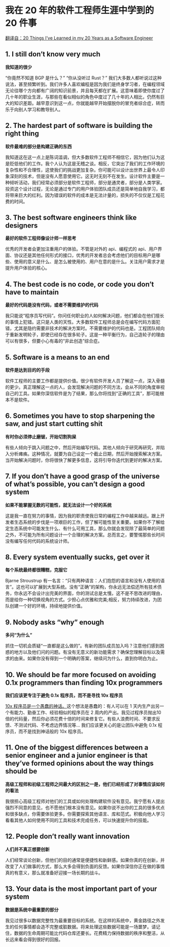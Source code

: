 # 我在 20 年的软件工程师生涯中学到的 20 件事

[翻译自：20 Things I’ve Learned in my 20 Years as a Software Engineer](https://www.simplethread.com/20-things-ive-learned-in-my-20-years-as-a-software-engineer/)

## 1. I still don’t know very much

**我知道的很少**

“你竟然不知道 BGP 是什么？” “你从没听过 Rust？” 我们大多数人都听说过这种说法，甚至频繁听到。我们许多人喜欢编程是因为我们是终身学习者，在编程领域无论往哪个方向都有广阔的知识前景，并且每天都在扩展。这意味着即使你度过了几十年的职业生涯，与那些在看似相似的角色中度过了几十年的人相比，仍然有巨大的知识差距。越早意识到这一点，你就能越早开始摆脱你的冒充者综合症，转而乐于向别人学习和教导别人。

## 2. The hardest part of software is building the right thing

**软件最难的部分是构建正确的东西**

我知道这在这一点上是陈词滥调，但大多数软件工程师不相信它，因为他们认为这是贬低他们的工作。我个人认为这是无稽之谈。相反，它突出了我们的工作环境的复杂性和不合理性，这使我们的挑战更加复杂。你可能可以设计出世界上最令人印象深刻的技术，但是没有人愿意使用它。这无时无刻不在发生。设计软件主要是一种倾听活动，我们经常必须部分是软件工程师，部分是通灵者，部分是人类学家。投资这个设计过程，无论是通过专门的用户体验团队成员还是简单地自我学习，都将带来巨大的红利。因为错误的软件的成本是无法计量的，损失的不仅仅是工程花费的时间。

## 3. The best software engineers think like designers

**最好的软件工程师像设计师一样思考**

优秀的开发者会更加注重用户的体验。不管是对外的 api、编程式的 api、用户界面、协议还是其他任何形式的接口，优秀的开发者总会考虑他们的目标用户是哪些、使用的意义是什么、是怎么被使用的、用户在意的是什么。关注用户需求才是提升用户体验的核心。

## 4. The best code is no code, or code you don’t have to maintain

**最好的代码是没有代码，或者不需要维护的代码**

我只能说“程序员写代码”。你问任何职业的人如何解决问题，他们都会在他们擅长的事情上犯错。这只是人类的天性。大多数软件工程师总是会在编写代码方面犯错，尤其是隐约需要非技术的解决方案时。不需要维护的代码也是。工程团队倾向于重新发明轮子，即使已经存在很多轮子。这是一种平衡行为，自己造轮子的理由可以有很多，但要小心有毒的“非此创造”综合症。

## 5. Software is a means to an end

**软件是达到目的的手段**

软件工程师的主要工作都是提供价值。很少有软件开发人员了解这一点，深入骨髓的更少。真正理解这一点的人，会发现解决问题的不同方法，会从不同的角度审视自己的工具。如果你深信软件是为了结果，那么你将找到“正确的工具”，那可能根本不是软件。

## 6. Sometimes you have to stop sharpening the saw, and just start cutting shit

**有时你必须停止磨锯，开始切割狗屎**

有些人倾向于跳入问题之中，然后开始编写代码。其他人倾向于研究再研究，并陷入分析瘫痪。这种情况，就要为自己设定一个截止日期，然后开始搜索解决方案。当开始解决问题时，你将很快了解更多信息，这将引导你迭代到更好的解决方案。

## 7. If you don’t have a good grasp of the universe of what’s possible, you can’t design a good system

**如果不能掌握无数的可能性，就无法设计一个好的系统**

这是我一直在努力的事情，因为我的职责使我日常的编程工作中越来越远。跟上开发者生态系统的步伐是一项艰巨的工作，但了解可能性至关重要。如果你不了解给定生态系统中可能发生什么、有什么可用工具，那么你就会发现除了最简单的问题之外，不可能为所有问题设计一个合理的解决方案。总而言之，要警惕那些长时间没有编写任何代码的系统设计师。

## 8. Every system eventually sucks, get over it

**每个系统最终都很糟糕，克服它**

Bjarne Stroustrup 有一名言：“只有两种语言：人们抱怨的语言和没有人使用的语言”。这也可以扩展到大型系统。没有“正确”的架构，你永远无法偿还所有技术债务，你永远不会设计出完美的界面，你的测试总是太慢。这不是不思改进的理由，而是给你一种切换视角的方式。少担心点优雅和完美;相反，努力持续改进，为团队创建一个好的环境，持续地提供价值。

## 9. Nobody asks “why” enough

**多问“为什么”**

抓住一切机会质疑“一直都是这么做的”。有新的团队成员加入吗？注意他们感到困惑的地方以及他们问的问题。有没有无意义的新功能需求？确保您理解目标以及需求的由来。如果你没有得到一个明确的答案，继续问为什么，直到你明白为止。

## 10. We should be far more focused on avoiding 0.1x programmers than finding 10x programmers

**我们应该更专注于避免 0.1x 程序员，而不是寻找 10x 程序员**

[10x 程序员是一个愚蠢的神话。](https://www.simplethread.com/the-10x-programmer-myth/)这个想法是愚蠢的：有人可以在 1 天内生产出另一个有能力、勤奋工作、经验相似的程序员在 2 周内的产出。我见过程序员抛出10倍的代码量，然后你必须花费十倍的时间来修复它。有些人浪费时间、不要求反馈、不测试代码、不考虑边界情况等... 我们应该更关心的是让团队中避免 0.1x 程序员，而不是找到神话般的 10x 程序员。

## 11. One of the biggest differences between a senior engineer and a junior engineer is that they’ve formed opinions about the way things should be

**高级工程师和初级工程师之间最大的区别之一是，他们已经形成了对事情应该如何的看法**

我很担心高级工程师对他们的工具或如何处理构建软件没有意见。我宁愿有人提出强烈不同意的意见，也不愿他们根本没有意见。如果你说不出你的工具的很多优点和很多缺点，你需要体验更多。你需要探索其他语言、库和范式。积极向他人学习看看其他人如何使用不同的工具和技术完成任务，可以快速提升你的技能。

## 12. People don’t really want innovation

**人们并不真正想要创新**

人们经常谈论创新，但他们的目的通常是便捷性和新鲜感。如果你真的在创新，并改变了人们做事的方式，那么大多会得到负面的反馈。如果你深信你正在做的事情真的有意义，那么就准备好迎接一场长期的战斗。

## 13. Your data is the most important part of your system

**数据是系统中最重要的部分**

我见过很多以数据完整性为最重要目标的系统。在这样的系统中，黄金路径之外发生的任何事情都会造不完整或脏数据。将来处理这些数据可能是一场噩梦。请记住，数据的生命周期可能比代码仓库还要长。花费精力保持数据的秩序和整洁，从长远来看会得到很好的回报。

